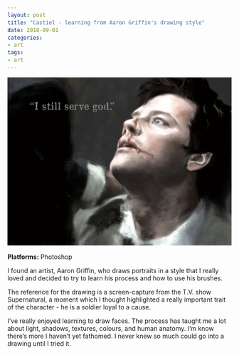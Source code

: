 ```yaml
---
layout: post
title: "Castiel - learning from Aaron Griffin's drawing style"
date: 2018-09-01
categories:
- art
tags:
- art
---
```


![Screenshot](/assets/posts/images/art_cas_portrait.jpg)

**Platforms:** Photoshop  

I found an artist, Aaron Griffin, who draws portraits in a style that I really loved and decided to try to learn his process and how to use his brushes. 

<!-- more -->

The reference for the drawing is a screen-capture from the T.V. show Supernatural, a moment which I thought highlighted a really important trait of the character - he is a soldier loyal to a cause.

I’ve really enjoyed learning to draw faces. The process has taught me a lot about light, shadows, textures, colours, and human anatomy. I’m know there’s more I haven’t yet fathomed. I never knew so much could go into a drawing until I tried it.